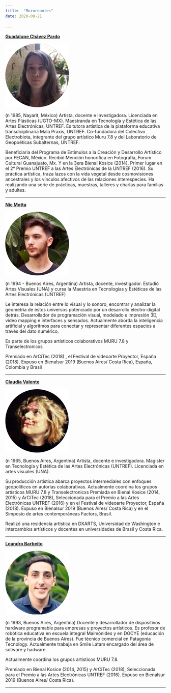 ```yaml
---
title:  "Murureantes"
date: 2020-09-21

---
```


[**Guadalupe Chávez Pardo**](https://guadalupechavezpardo.wordpress.com/)

![](/images/lupe_integrante.png)

(n 1985, Nayarit, México)
Artista, docente e Investigadora. Licenciada en Artes Plásticas (UGTO-MX). Maestranda en Tecnología y Estética de las Artes Electrónicas, UNTREF.  Es tutora artística de la plataforma  educativa transdiciplinaria Mala Praxis, UNTREF. Co-fundadora del Colectivo Electrobiota, integrante del grupo artístico Muru 7.8 y del Laboratorio de Geopoéticas Subalternas, UNTREF.

Beneficiaria del Programa de Estímulos a la Creación y Desarrollo Artístico por FECAN, México. Recibió Mención honorífica en Fotografía, Forum Cultural Guanajuato, Mx.  Y en la 3era Bienal Kosice (2014). Primer lugar en el 2° Premio UNTREF a las Artes Electrónicas de la UNTREF (2016). Su práctica artística, traza lazos con la vida vegetal desde cosmovisiones ancestrales y los vínculos afectivos de las relaciones interespecies. Ha realizando una serie de prácticas, muestras, talleres y charlas para familias y adultes.

---

[**Nic Motta**](https://nicmotta.github.io/)

![](/images/nic_integrante.png)

(n 1994 - Buenos Aires, Argentina)
Artista, docente, investigador. Estudió Artes Visuales (UNA) y cursa la Maestría en Tecnologías y Estéticas de las Artes Electrónicas (UNTREF)

Le interesa la relación entre lo visual y lo sonoro, encontrar y analizar la geometría de estos universos potenciado por un desarrollo electro-digital detrás.
Desarrollador de programación visual, modelado e impresión 3D, video mapping e interfaces y sensados. Actualmente aborda la inteligencia artificial y algoritmos para conectar y representar diferentes espacios a través del dato numérico.

Es parte de los grupos artísticos colaborativos MURU 7.8 y Transelectronicxs

Premiado en ArCiTec (2018) , el  Festival de videoarte Proyector, España (2018). Expuso en Bienalsur 2019 (Buenos Aires/ Costa Rica), España, Colombia y Brasil

---

[**Claudia Valente**](https://claudiavalente.net/)

![](/images/claudia_integrante.png)

(n 1965, Buenos Aires, Argentina)
Artista, docente e investigadora. Magister en Tecnología y Estética de las Artes Electrónicas  (UNTREF). Licenciada en artes visuales (UNA).

Su producción artística  abarca proyectos intermediales con enfoques geopolíticos en autorías colaborativas. Actualmente coordina los grupos artísticos MURU 7.8 y Transelectronicxs
Premiada en  Bienal Kosice (2014, 2015) y ArCiTec (2018), Seleccionada para el Premio a las Artes Electrónicas UNTREF (2016) y en el  Festival de videoarte Proyector, España (2018). Expuso en Bienalsur 2019 (Buenos Aires/ Costa Rica) y en el Simposio de artes contemporáneas Factors, Brasil.

Realizó una residencia artística en DXARTS, Universidad de Washington e intercambios artísticos y docentes en universidades de Brasil y Costa Rica.

---

[**Leandro Barbeito**]()

![](/images/lean_integrante.png)


(n 1993, Buenos Aires, Argentina) Docente y desarrollador de dispositivos hardware programable para empresas y proyectos artísticos. Es profesor de robótica educativa en escuela integral Maimónides y en DGCYE (educación de la provincia de Buenos Aires). Fue técnico comercial en Patagonia Tecnology. Actualmente trabaja en Smile Latam encargado del área de sotware y hadware.

Actualmente coordina los grupos artísticos MURU 7.8.

Premiado en  Bienal Kosice (2014, 2015) y ArCiTec (2018), Seleccionada para el Premio a las Artes Electrónicas UNTREF (2016). Expuso en Bienalsur 2019 (Buenos Aires/ Costa Rica).

---
